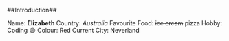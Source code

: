 ##Introduction##

Name: **Elizabeth**
Country: *Australia*
Favourite Food: ~~ice cream~~ pizza
Hobby: Coding :smile:
Colour: Red
Current City: Neverland
